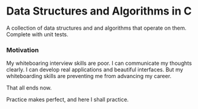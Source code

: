 Data Structures and Algorithms in C
====================================

A collection of data structures and and algorithms that operate on them. Complete with unit tests.

### Motivation

My whiteboaring interview skills are poor. I can communicate my thoughts clearly. I can develop real applications and beautiful interfaces. But my whiteboarding skills are preventing me from advancing my career.

That all ends now.

Practice makes perfect, and here I shall practice.



